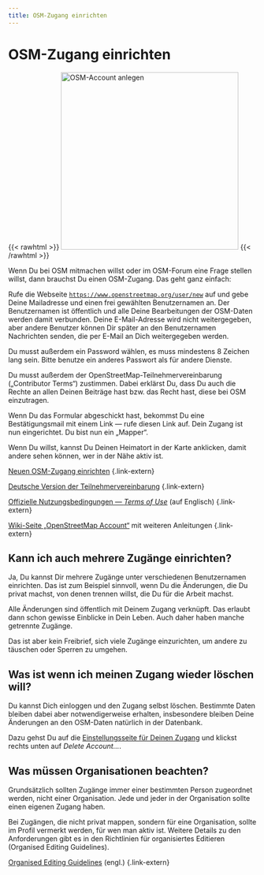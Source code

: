 ```yaml
---
title: OSM-Zugang einrichten
---
```


# OSM-Zugang einrichten

{{< rawhtml >}}
<a class="float-right" href="https://www.openstreetmap.org/user/new"><img class="with-border" src="anmeldedialog.png" alt="OSM-Account anlegen" title="OSM-Account anlegen" width="360"/></a>
{{< /rawhtml >}}

Wenn Du bei OSM mitmachen willst oder im OSM-Forum eine Frage stellen willst,
dann brauchst Du einen OSM-Zugang. Das geht ganz einfach:

Rufe die Webseite
[`https://www.openstreetmap.org/user/new`](https://www.openstreetmap.org/user/new)
auf und gebe Deine Mailadresse und einen frei gewählten Benutzernamen an. Der
Benutzernamen ist öffentlich und alle Deine Bearbeitungen der OSM-Daten werden
damit verbunden. Deine E-Mail-Adresse wird nicht weitergegeben, aber andere
Benutzer können Dir später an den Benutzernamen Nachrichten senden, die per
E-Mail an Dich weitergegeben werden.

Du musst außerdem ein Password wählen, es muss mindestens 8 Zeichen lang sein.
Bitte benutze ein anderes Passwort als für andere Dienste.

Du musst außerdem der OpenStreetMap-Teil&shy;nehmer&shy;verein&shy;barung
(„Contributor Terms“) zustimmen. Dabei erklärst Du, dass Du auch die Rechte an
allen Deinen Beiträge hast bzw. das Recht hast, diese bei OSM einzutragen.

Wenn Du das Formular abgeschickt hast, bekommst Du eine Bestätigungsmail mit
einem Link &mdash; rufe diesen Link auf. Dein Zugang ist nun eingerichtet.
Du bist nun ein „Mapper“.

Wenn Du willst, kannst Du Deinen Heimatort in der Karte anklicken, damit andere
sehen können, wer in der Nähe aktiv ist.

[Neuen OSM-Zugang einrichten](https://www.openstreetmap.org/user/new)
{.link-extern}

[Deutsche Version der
Teilnehmervereinbarung](https://osmfoundation.org/wiki/Licence/Contributor_Terms/DE)
{.link-extern}

[Offizielle Nutzungsbedingungen &mdash; *Terms of Use*](https://osmfoundation.org/wiki/Terms_of_Use) (auf Englisch)
{.link-extern}

[Wiki-Seite „OpenStreetMap Account“](https://wiki.openstreetmap.org/wiki/OpenStreetMap_account) mit weiteren Anleitungen
{.link-extern}

## Kann ich auch mehrere Zugänge einrichten?

Ja, Du kannst Dir mehrere Zugänge unter verschiedenen Benutzernamen einrichten.
Das ist zum Beispiel sinnvoll, wenn Du die Änderungen, die Du privat machst,
von denen trennen willst, die Du für die Arbeit machst.

Alle Änderungen sind öffentlich mit Deinem Zugang verknüpft. Das erlaubt dann
schon gewisse Einblicke in Dein Leben. Auch daher haben manche getrennte
Zugänge.

Das ist aber kein Freibrief, sich viele Zugänge einzurichten, um andere zu
täuschen oder Sperren zu umgehen.

## Was ist wenn ich meinen Zugang wieder löschen will?

Du kannst Dich einloggen und den Zugang selbst löschen. Bestimmte Daten
bleiben dabei aber notwendigerweise erhalten, insbesondere bleiben Deine
Änderungen an den OSM-Daten natürlich in der Datenbank.

Dazu gehst Du auf die [Einstellungsseite für Deinen
Zugang](https://www.openstreetmap.org/account/edit) und klickst rechts unten
auf *Delete Account...*.

## Was müssen Organisationen beachten?

Grundsätzlich sollten Zugänge immer einer bestimmten Person zugeordnet werden,
nicht einer Organisation. Jede und jeder in der Organisation sollte einen
eigenen Zugang haben.

Bei Zugängen, die nicht privat mappen, sondern für eine Organisation, sollte im
Profil vermerkt werden, für wen man aktiv ist. Weitere Details zu den
Anforderungen gibt es in den Richtlinien für organisiertes Editieren (Organised
Editing Guidelines).

[Organised Editing
Guidelines](https://osmfoundation.org/wiki/Organised_Editing_Guidelines) (engl.)
{.link-extern}

